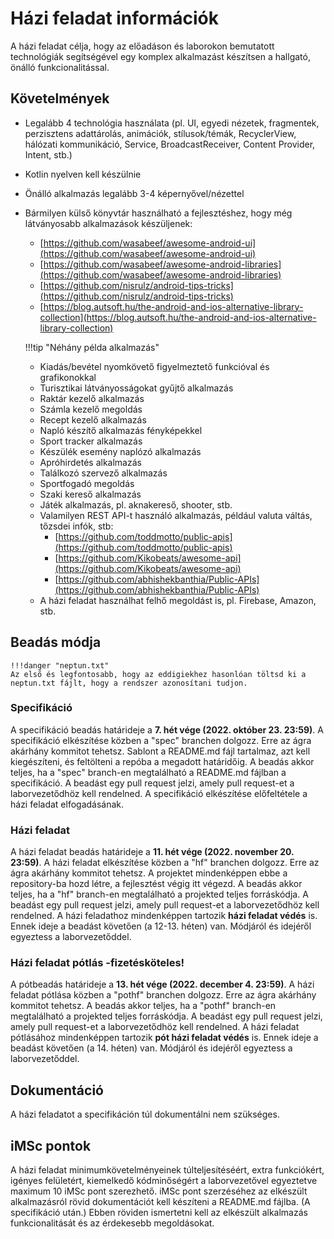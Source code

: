 # Házi feladat információk

A házi feladat célja, hogy az előadáson és laborokon bemutatott technológiák segítségével egy komplex alkalmazást készítsen a hallgató, önálló funkcionalitással.

## Követelmények

-	Legalább 4 technológia használata (pl. UI, egyedi nézetek, fragmentek, perzisztens adattárolás, animációk, stílusok/témák, RecyclerView, hálózati kommunikáció, Service, BroadcastReceiver, Content Provider, Intent, stb.)
-	Kotlin nyelven kell készülnie
-	Önálló alkalmazás legalább 3-4 képernyővel/nézettel
-	Bármilyen külső könyvtár használható a fejlesztéshez, hogy még látványosabb alkalmazások készüljenek:
	-	[https://github.com/wasabeef/awesome-android-ui](https://github.com/wasabeef/awesome-android-ui)
	-	[https://github.com/wasabeef/awesome-android-libraries](https://github.com/wasabeef/awesome-android-libraries)
	-	[https://github.com/nisrulz/android-tips-tricks](https://github.com/nisrulz/android-tips-tricks)
	-	[https://blog.autsoft.hu/the-android-and-ios-alternative-library-collection](https://blog.autsoft.hu/the-android-and-ios-alternative-library-collection)

	!!!tip "Néhány példa alkalmazás"
	-	Kiadás/bevétel nyomkövető figyelmeztető funkcióval és grafikonokkal
	-	Turisztikai látványosságokat gyűjtő alkalmazás
	-	Raktár kezelő alkalmazás
	-	Számla kezelő megoldás
	-	Recept kezelő alkalmazás
	-	Napló készítő alkalmazás fényképekkel
	-	Sport tracker alkalmazás
	-	Készülék esemény naplózó alkalmazás
	-	Apróhirdetés alkalmazás
	-	Találkozó szervező alkalmazás
	-	Sportfogadó megoldás
	-	Szaki kereső alkalmazás
	-	Játék alkalmazás, pl. aknakereső, shooter, stb.
	-	Valamilyen REST API-t használó alkalmazás, például valuta váltás, tőzsdei infók, stb:
		-	[https://github.com/toddmotto/public-apis](https://github.com/toddmotto/public-apis)
		-	[https://github.com/Kikobeats/awesome-api](https://github.com/Kikobeats/awesome-api)
		-	[https://github.com/abhishekbanthia/Public-APIs](https://github.com/abhishekbanthia/Public-APIs)
	-	A házi feladat használhat felhő megoldást is, pl. Firebase, Amazon, stb.

## Beadás módja

	!!!danger "neptun.txt"
	Az első és legfontosabb, hogy az eddigiekhez hasonlóan töltsd ki a neptun.txt fájlt, hogy a rendszer azonosítani tudjon.

### Specifikáció

A specifikáció beadás határideje a **7. hét vége (2022. október 23. 23:59)**.
A specifikáció elkészítése közben a "spec" branchen dolgozz. Erre az ágra akárhány kommitot tehetsz.
Sablont a README.md fájl tartalmaz, azt kell kiegészíteni, és feltölteni a repóba a megadott határidőig.
A beadás akkor teljes, ha a "spec" branch-en megtalálható a README.md fájlban a specifikáció. A beadást egy pull request jelzi, amely pull request-et a laborvezetődhöz kell rendelned.
A specifikáció elkészítése előfeltétele a házi feladat elfogadásának.

### Házi feladat

A házi feladat beadás határideje a **11. hét vége (2022. november 20. 23:59)**.
A házi feladat elkészítése közben a "hf" branchen dolgozz. Erre az ágra akárhány kommitot tehetsz. 
A projektet mindenképpen ebbe a repository-ba hozd létre, a fejlesztést végig itt végezd.
A beadás akkor teljes, ha a "hf" branch-en megtalálható a projekted teljes forráskódja. A beadást egy pull request jelzi, amely pull request-et a laborvezetődhöz kell rendelned.
A házi feladathoz mindenképpen tartozik **házi feladat védés** is. Ennek ideje a beadást követően (a 12-13. héten) van. Módjáról és idejéről egyeztess a laborvezetőddel.

### Házi feladat pótlás -fizetésköteles!

A pótbeadás határideje a **13. hét vége (2022. december 4. 23:59)**.
A házi feladat pótlása közben a "pothf" branchen dolgozz. Erre az ágra akárhány kommitot tehetsz. 
A beadás akkor teljes, ha a "pothf" branch-en megtalálható a projekted teljes forráskódja. A beadást egy pull request jelzi, amely pull request-et a laborvezetődhöz kell rendelned.
A házi feladat pótlásához mindenképpen tartozik **pót házi feladat védés** is. Ennek ideje a beadást követően (a 14. héten) van. Módjáról és idejéről egyeztess a laborvezetőddel.

## Dokumentáció

A házi feladatot a specifikáción túl dokumentálni nem szükséges.

## iMSc pontok

A házi feladat minimumkövetelményeinek túlteljesítéséért, extra funkciókért, igényes felületért, kiemelkedő kódminőségért a laborvezetővel egyeztetve maximum 10 iMSc pont szerezhető.
iMSc pont szerzéséhez az elkészült alkalmazásról rövid dokumentációt kell készíteni a README.md fájlba. (A specifikáció után.) Ebben röviden ismertetni kell az elkészült alkalmazás funkcionalitását és az érdekesebb megoldásokat.